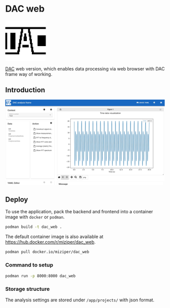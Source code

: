 # DAC web

![DAC logo](./frontend/src/assets/logo.png)

[DAC](http://github.com/miziper/dac.git) web version, which enables data processing via web browser with DAC frame way of working.

## Introduction

![DAC web screenshot](./doc/images/screenshot.png)

## Deploy

To use the application, pack the backend and frontend into a container image with `docker` or `podman`.

```bash
podman build -t dac_web .
```

The default container image is also available at <https://hub.docker.com/r/miziper/dac_web>.

```bash
podman pull docker.io/miziper/dac_web
```

### Command to setup

```bash
podman run -p 8000:8000 dac_web
```

### Storage structure

The analysis settings are stored under `/app/projects/` with json format.